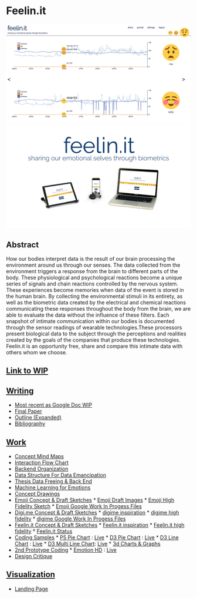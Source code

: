 # Feelin.it

![screenshot](https://github.com/compagnb/thesis/blob/master/screenshot.png)
![product shot](https://github.com/compagnb/thesis/blob/master/final.jpg)

## Abstract
How our bodies interpret data is the result of our brain processing the environment around us through our senses. The data collected from the environment triggers a response from the brain to different parts of the body. These physiological and psychological reactions become a unique series of signals and chain reactions controlled by the nervous system. These experiences become memories when data of the event is stored in the human brain. By collecting the environmental stimuli in its entirety, as well as the biometric data created by the electrical and chemical reactions communicating these responses throughout the body from the brain, we are able to evaluate the data without the influence of these filters. Each snapshot of intimate communication within our bodies is documented through the sensor readings of wearable technologies.These processors present biological data to the subject through the perceptions and realities created by the goals of the companies that produce these technologies. Feelin.it is an opportunity free, share and compare this intimate data with others whom we choose.

## [Link to WIP](https://compagnb.github.io/thesis)

## [Writing](https://github.com/compagnb/thesis/blob/master/writing/README.md)
*   [Most recent as Google Doc WIP](https://docs.google.com/document/d/1H2OQRoMelT4nAto0R6krqRdbgBttI_JKlML2OzoJWDM)
*   [Final Paper](https://github.com/compagnb/thesis/blob/master/writing/TableOfContents.md)
*   [Outline (Expanded)](https://github.com/compagnb/thesis/blob/master/writing/outLine.md)
*   [Bibliography](https://github.com/compagnb/thesis/blob/master/writing/readingList.md)

## [Work](https://github.com/compagnb/thesis/blob/master/work/README.md)
*   [Concept Mind Maps](https://github.com/compagnb/thesis/tree/master/work/mindmaps)
*   [Interaction Flow Chart](https://github.com/compagnb/thesis/tree/master/work/flowchart)
*   [Backend Organization]()
   *   [Data Structure For Data Emancipation](https://github.com/compagnb/thesis/blob/master/work/dataStructure.md)
   *   [Thesis Data Freeing & Back End](https://github.com/compagnb/basisExport)
   *   [Machine Learning for Emotions](https://github.com/compagnb/thesis/blob/master/work/dataStructure.md)
*   [Concept Drawings]()
   *   [Emoji Concept & Draft Sketches](https://github.com/compagnb/thesis/blob/master/work/sketches/emojiConceptSketches)
      *   [Emoji Draft Images](https://github.com/compagnb/thesis/blob/master/work/sketches/emojiConceptSketches/Emoji)
      *   [Emoji High Fidelity Sketch](https://github.com/compagnb/thesis/blob/master/work/sketches/emojiConceptSketches/HiFidelity.jpg)
      *   [Emoji Google Work In Progess Files](https://drive.google.com/folderview?id=0B7Q2btjMB9GsajBpOGQ1bTR3V2c&usp=sharing)
   *   [Digi.me Concept & Draft Sketches](https://github.com/compagnb/thesis/blob/master/work/sketches/digime)
      *   [digime inspiration](https://github.com/compagnb/thesis/blob/master/work/sketches/digimeInpiration)
      *   [digime high fidelity](https://github.com/compagnb/thesis/blob/master/work/sketches/digime/digime.png)
      *   [digime Google Work In Progess Files](https://drive.google.com/folderview?id=0B7Q2btjMB9GsajBpOGQ1bTR3V2c&usp=sharing)
   *   [Feelin.it Concept & Draft Sketches](https://github.com/compagnb/thesis/blob/master/work/sketches/feelinit)
      *   [Feelin.it inspiration](https://github.com/compagnb/thesis/blob/master/work/sketches/feelinitInpiration)
      *   [Feelin.it high fidelity](https://github.com/compagnb/thesis/blob/master/work/sketches/feelinit/feelinit.png)
      *   [Feelin.it Status](https://docs.google.com/a/newschool.edu/presentation/d/1QP-DrLnYaUjHxo7-lKCbZf1gqhk3lhty71Vdobf8jf8/edit?usp=sharing)
   *   [Coding Samples](https://github.com/compagnb/thesis/work/earlyCoding)
      *   [P5 Pie Chart](https://github.com/compagnb/thesis/tree/master/work/earlyCoding/pieChartExample) : [Live](http://b.parsons.edu/~compagnb/pgdv/thesisCodeEx/pieChartExample/index.html)
      *   [D3 Pie Chart](https://github.com/compagnb/thesis/tree/master/work/earlyCoding/D3PieChartExample) : [Live](http://b.parsons.edu/~compagnb/pgdv/thesisCodeEx//D3PieChartExample/pie.html)
      *   [D3 Line Chart](https://github.com/compagnb/thesis/tree/master/work/earlyCoding/D3LineChartExample) : [Live](http://b.parsons.edu/~compagnb/pgdv/thesisCodeEx/D3LineChartExample/index.html)
      *   [D3 Multi Line Chart](https://github.com/compagnb/tree/master/thesis/work/earlyCoding/D3MultiLineChartExample): [Live](http://b.parsons.edu/~compagnb/pgdv/thesisCodeEx/D3MultiLineChartExample/index.html)
      *   [3d Charts & Graphs](https://github.com/compagnb/thesis/tree/master/work/earlyCoding/3JS)
   *   [2nd Prototype Coding](https://github.com/compagnb/thesis/work/2ndPrototypeCoding)
      *   [Emotion HD](https://github.com/compagnb/thesis/tree/master/work/earlyCoding/2ndPrototypeCoding) : [Live](http://b.parsons.edu/~compagnb/pgdv/thesisCodeEx/emotionHD/index.html)
   *   [Design Critique](https://drive.google.com/folderview?id=0B7Q2btjMB9Gsc1RXamxaUXIwcW8&usp=sharing)

## [Visualization](https://github.com/compagnb/thesis/tree/master/visualization/README.md)
   *  [Landing Page](http://b.parsons.edu/~compagnb/pgdv/feelin/)
